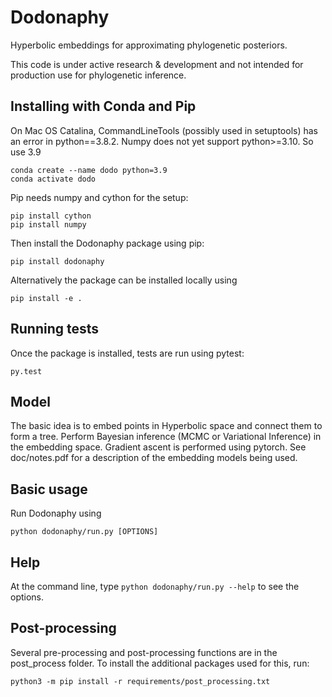 # Dodonaphy

Hyperbolic embeddings for approximating phylogenetic posteriors.

This code is under active research & development and not intended for production use for phylogenetic inference.

## Installing with Conda and Pip
On Mac OS Catalina, CommandLineTools (possibly used in setuptools) has an error in python==3.8.2. Numpy does not yet support python>=3.10. So use 3.9

```
conda create --name dodo python=3.9
conda activate dodo
```

Pip needs numpy and cython for the setup:

```
pip install cython
pip install numpy
```

Then install the Dodonaphy package using pip:
```
pip install dodonaphy
```
Alternatively the package can be installed locally using
```
pip install -e .
```


## Running tests
Once the package is installed, tests are run using pytest:
```
py.test
```

## Model
The basic idea is to embed points in Hyperbolic space and connect them to form a tree.
Perform Bayesian inference (MCMC or Variational Inference) in the embedding space.
Gradient ascent is performed using pytorch.
See doc/notes.pdf for a description of the embedding models being used.

## Basic usage
Run Dodonaphy using
```
python dodonaphy/run.py [OPTIONS]
```

## Help
At the command line, type 
```python dodonaphy/run.py --help```
to see the options.

## Post-processing
Several pre-processing and post-processing functions are in the post_process folder.
To install the additional packages used for this, run:
```
python3 -m pip install -r requirements/post_processing.txt
```
